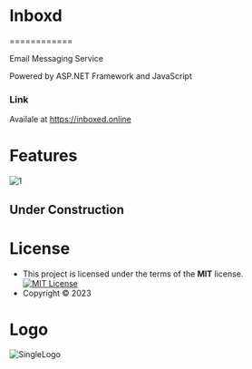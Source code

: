 # Inboxd
============

Email Messaging Service 

Powered by ASP.NET Framework and JavaScript

### Link
Availale at <https://inboxed.online>


# Features
![1](https://user-images.githubusercontent.com/48721153/236071232-1af6c553-d431-4b3a-8596-810868c75f64.png)


## Under Construction

# License 
- This project is licensed under the terms of the **MIT** license.  [![MIT License](https://img.shields.io/badge/License-MIT-green.svg)](https://choosealicense.com/licenses/mit/)
- Copyright © 2023

# Logo 

![SingleLogo](https://user-images.githubusercontent.com/48721153/236070882-d22a058f-fb3d-47dc-92bf-790dc683a937.svg)

